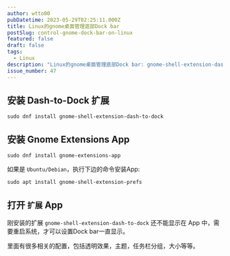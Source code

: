 ```yaml
---
author: wtto00
pubDatetime: 2023-05-29T02:25:11.000Z
title: Linux的gnome桌面管理底部Dock bar
postSlug: control-gnome-dock-bar-on-linux
featured: false
draft: false
tags:
  - Linux
description: "Linux的gnome桌面管理底部Dock bar: gnome-shell-extension-dash-to-dock gnome-extensions-app gnome-shell-extension-prefs"
issue_number: 47
---
```


## 安装 Dash-to-Dock 扩展

```shell
sudo dnf install gnome-shell-extension-dash-to-dock
```

## 安装 Gnome Extensions App

```shell
sudo dnf install gnome-extensions-app
```

如果是 `Ubuntu/Debian`，执行下边的命令安装App:

```shell
sudo apt install gnome-shell-extension-prefs
```

## 打开 `扩展` App

刚安装的扩展 `gnome-shell-extension-dash-to-dock` 还不能显示在 App 中，需要重启系统，才可以设置Dock bar一直显示。

里面有很多相关的配置，包括透明效果，主题，任务栏分组，大小等等。
